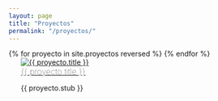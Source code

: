 ```yaml
---
layout: page
title: "Proyectos"
permalink: "/proyectos/"
---
```

<style>
* {
  box-sizing: border-box;
}

.column {
  float: left;
  width: 50%;
  padding: 0 1.5rem .9rem 1.5rem;
  margin-bottom:0;
}

.projects-list {
	margin:0 !important;
	padding:0 !important;
	list-style-type:none;
}

.row:after {
  content: "";
  display: table;
  clear: both;
}

.column a img {
	opacity:1;
}

.column a:hover img {
	opacity:0.5;
}

.page-title {
	display:none;
}

@media screen and (max-width: 600px) {
  .column {
    width: 100%;
	padding: 0 .5rem .9rem .5rem;
  }
  
  .logo {margin:0 auto !important;}
}
</style>

<ul class="row projects-list">
{% for proyecto in site.proyectos reversed %}
    <li class="column">
	  <a href="{{ proyecto.url }}"><img src="{{ proyecto.thumb }}" alt="{{ proyecto.title }}" /></a>
	  <h3 style="margin:0;font-weight:100 !important;">
	   <a href="{{ proyecto.url }}" class="post-link">{{ proyecto.title }}</a>
	  </h3>
	  <p>{{ proyecto.stub }}</p>
  </li>
{% endfor %}
</ul> 
